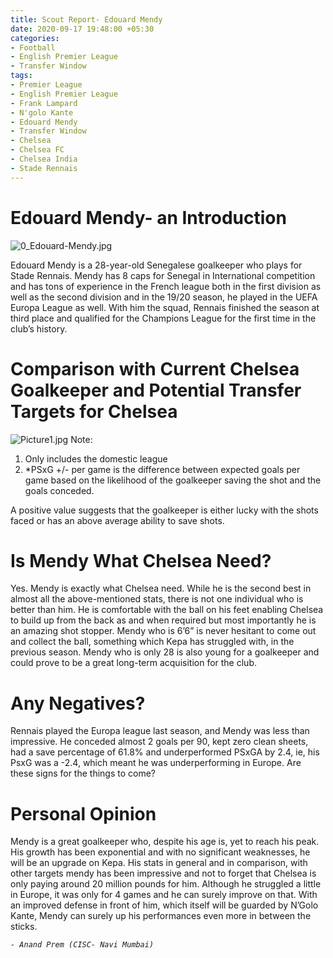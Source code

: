 ```yaml
---
title: Scout Report- Edouard Mendy
date: 2020-09-17 19:48:00 +05:30
categories:
- Football
- English Premier League
- Transfer Window
tags:
- Premier League
- English Premier League
- Frank Lampard
- N'golo Kante
- Edouard Mendy
- Transfer Window
- Chelsea
- Chelsea FC
- Chelsea India
- Stade Rennais
---
```


# Edouard Mendy- an Introduction

![0_Edouard-Mendy.jpg](/uploads/0_Edouard-Mendy.jpg)

Edouard Mendy is a 28-year-old Senegalese goalkeeper who plays for Stade Rennais. Mendy has 8 caps for Senegal in International competition and has tons of experience in the French league both in the first division as well as the second division and in the 19/20 season, he played in the UEFA Europa League as well. With him the squad, Rennais finished the season at third place and qualified for the Champions League for the first time in the club’s history. 

# Comparison with Current Chelsea Goalkeeper and Potential Transfer Targets for Chelsea

![Picture1.jpg](/uploads/Picture1.jpg)
Note: 
1.	Only includes the domestic league
2.	*PSxG +/- per game is the difference between expected goals per game based on the likelihood of the goalkeeper saving the shot and the goals conceded. 

A positive value suggests that the goalkeeper is either lucky with the shots faced or has an above average ability to save shots.

#  Is Mendy What Chelsea Need? 

Yes. Mendy is exactly what Chelsea need. While he is the second best in almost all the above-mentioned stats, there is not one individual who is better than him. He is comfortable with the ball on his feet enabling Chelsea to build up from the back as and when required but most importantly he is an amazing shot stopper. Mendy who is 6’6” is never hesitant to come out and collect the ball, something which Kepa has struggled with, in the previous season. Mendy who is only 28 is also young for a goalkeeper and could prove to be a great long-term acquisition for the club. 

# Any Negatives? 

Rennais played the Europa league last season, and Mendy was less than impressive. He conceded almost 2 goals per 90, kept zero clean sheets, had a save percentage of 61.8% and underperformed PSxGA by 2.4,  ie, his PsxG was a -2.4,  which meant he was underperforming in Europe. Are these signs for the things to come?

# Personal Opinion

Mendy is a great goalkeeper who, despite his age is, yet to reach his peak. His growth has been exponential and with no significant weaknesses, he will be an upgrade on Kepa. His stats in general and in comparison, with other targets mendy has been impressive and not to forget that Chelsea is only paying around 20 million pounds for him. Although he struggled a little in Europe, it was only for 4 games and he can surely improve on that. With an improved defense in front of him, which itself will be guarded by N’Golo Kante, Mendy can surely up his performances even more in between the sticks. 

*`- Anand Prem (CISC- Navi Mumbai)`*